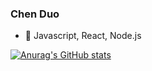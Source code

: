 ### Chen Duo
- 🔭 Javascript, React, Node.js

[![Anurag's GitHub stats](https://github-readme-stats.vercel.app/api?username=TarventChen&theme=highcontrast&show_icons=true)](https://github.com/anuraghazra/github-readme-stats)

<!--
**TarventChen/TarventChen** is a ✨ _special_ ✨ repository because its `README.md` (this file) appears on your GitHub profile.

Here are some ideas to get you started:

- 🔭 I’m currently working on ...
- 🌱 I’m currently learning ...
- 👯 I’m looking to collaborate on ...
- 🤔 I’m looking for help with ...
- 💬 Ask me about ...
- 📫 How to reach me: ...
- 😄 Pronouns: ...
- ⚡ Fun fact: ...
-->
